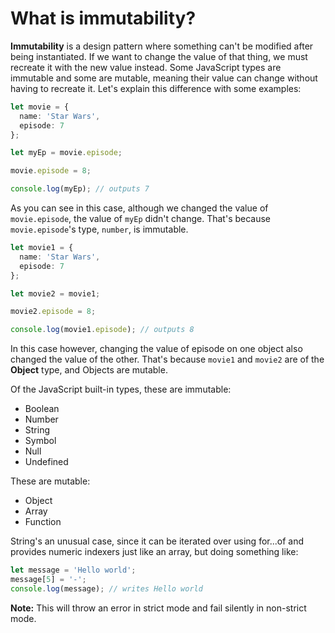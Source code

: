 # What is immutability?

**Immutability** is a design pattern where something can't be modified after being instantiated. If we want to change the value of that thing, we must recreate it with the new value instead. Some JavaScript types are immutable and some are mutable, meaning their value can change without having to recreate it. Let's explain this difference with some examples:

```typescript
let movie = {
  name: 'Star Wars',
  episode: 7
};

let myEp = movie.episode;

movie.episode = 8;

console.log(myEp); // outputs 7
```

As you can see in this case, although we changed the value of `movie.episode`, the value of `myEp` didn't change. That's because `movie.episode`'s type, `number`, is immutable.

```typescript
let movie1 = {
  name: 'Star Wars',
  episode: 7
};

let movie2 = movie1;

movie2.episode = 8;

console.log(movie1.episode); // outputs 8
```

In this case however, changing the value of episode on one object also changed the value of the other. That's because `movie1` and `movie2` are of the **Object** type, and Objects are mutable.

Of the JavaScript built-in types, these are immutable:
  - Boolean
  - Number
  - String
  - Symbol
  - Null
  - Undefined

These are mutable:
  - Object
  - Array
  - Function

String's an unusual case, since it can be iterated over using for...of and provides numeric indexers just like an array, but doing something like:

```typescript
let message = 'Hello world';
message[5] = '-';
console.log(message); // writes Hello world
```

**Note:** This will throw an error in strict mode and fail silently in non-strict mode.


